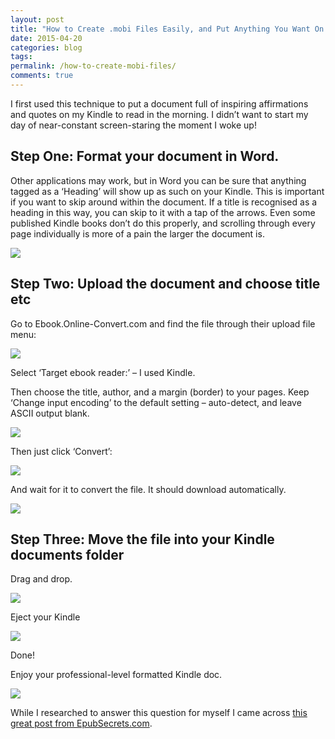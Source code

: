 ```yaml
---
layout: post
title: "How to Create .mobi Files Easily, and Put Anything You Want On Your Kindle"
date: 2015-04-20 
categories: blog
tags: 
permalink: /how-to-create-mobi-files/
comments: true
---
```


I first used this technique to put a document full of inspiring affirmations and quotes on my Kindle to read in the morning. I didn’t want to start my day of near-constant screen-staring the moment I woke up!

## Step One: Format your document in Word.

Other applications may work, but in Word you can be sure that anything tagged as a ‘Heading’ will show up as such on your Kindle. This is important if you want to skip around within the document. If a title is recognised as a heading in this way, you can skip to it with a tap of the arrows. Even some published Kindle books don’t do this properly, and scrolling through every page individually is more of a pain the larger the document is.

<img src="../images/2015-04-20-1-screenshot-1-862x688.png">


## Step Two: Upload the document and choose title etc

Go to Ebook.Online-Convert.com and find the file through their upload file menu:

<img src="../images/2015-04-20-2-screenshot-2.png">

 
Select ‘Target ebook reader:’ – I used Kindle. 

Then choose the title, author, and a margin (border) to your pages. Keep ‘Change input encoding’ to the default setting – auto-detect, and leave ASCII output blank.

<img src="../images/2015-04-20-3-screenshot.png">


Then just click ‘Convert’:

<img src="../images/2015-04-20-4-screenshot-3.png">
 

And wait for it to convert the file. It should download automatically.

<img src="../images/2015-04-20-5-screenshot-21.png">
 

## Step Three: Move the file into your Kindle documents folder

Drag and drop.

<img src="../images/2015-04-20-6-2015-06-09-at-16.28.08.png">


Eject your Kindle

<img src="../images/2015-04-20-7-screenshot-4.png">


Done!

Enjoy your professional-level formatted Kindle doc.

<img src="../images/2015-04-20-8-IMG_3044.jpg">


While I researched to answer this question for myself I came across [this great post from EpubSecrets.com](http://epubsecrets.com/convert-epub-to-kindle-mobi-format.php).

&nbsp;
